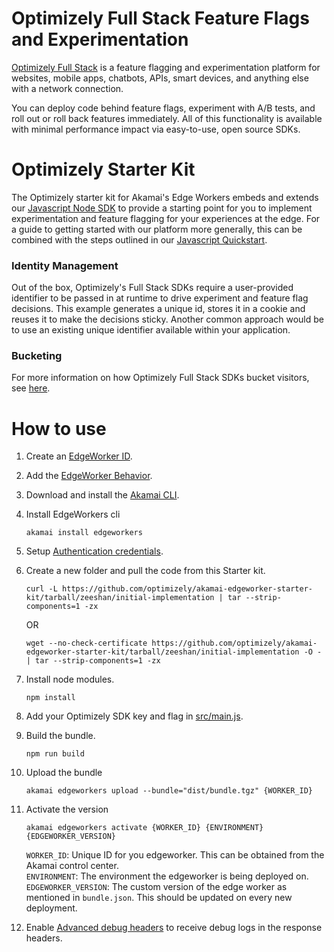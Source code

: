 # Optimizely Full Stack Feature Flags and Experimentation

[Optimizely Full Stack](https://docs.developers.optimizely.com/experimentation/v4.0.0-full-stack/docs) is a feature flagging and experimentation platform for websites, mobile apps, chatbots, APIs, smart devices, and anything else with a network connection.

You can deploy code behind feature flags, experiment with A/B tests, and roll out or roll back features immediately. All of this functionality is available with minimal performance impact via easy-to-use, open source SDKs.

# Optimizely Starter Kit
The Optimizely starter kit for Akamai's Edge Workers embeds and extends our [Javascript Node SDK](https://docs.developers.optimizely.com/experimentation/v4.0.0-full-stack/docs/javascript-node-sdk) to provide a starting point for you to implement experimentation and feature flagging for your experiences at the edge. For a guide to getting started with our platform more generally, this can be combined with the steps outlined in our [Javascript Quickstart](https://docs.developers.optimizely.com/experimentation/v4.0.0-full-stack/docs/javascript-node-quickstart).

### Identity Management
Out of the box, Optimizely's Full Stack SDKs require a user-provided identifier to be passed in at runtime to drive experiment and feature flag decisions. This example generates a unique id, stores it in a cookie and reuses it to make the decisions sticky. Another common approach would be to use an existing unique identifier available within your application.

### Bucketing
For more information on how Optimizely Full Stack SDKs bucket visitors, see [here](https://docs.developers.optimizely.com/experimentation/v4.0.0-full-stack/docs/how-bucketing-works).

# How to use

1. Create an [EdgeWorker ID](https://techdocs.akamai.com/edgeworkers/docs/create-an-edgeworker-id-1).

2. Add the [EdgeWorker Behavior](https://techdocs.akamai.com/edgeworkers/docs/add-the-edgeworker-behavior-1).

3. Download and install the [Akamai CLI](https://developer.akamai.com/getting-started/cli).

4. Install EdgeWorkers cli
    ```
    akamai install edgeworkers
    ```

5. Setup [Authentication credentials](https://techdocs.akamai.com/developer/docs/set-up-authentication-credentials).

6. Create a new folder and pull the code from this Starter kit.

    ```
    curl -L https://github.com/optimizely/akamai-edgeworker-starter-kit/tarball/zeeshan/initial-implementation | tar --strip-components=1 -zx
    ```

    OR

    ```
    wget --no-check-certificate https://github.com/optimizely/akamai-edgeworker-starter-kit/tarball/zeeshan/initial-implementation -O - | tar --strip-components=1 -zx
    ```

7. Install node modules.
  
    ```
    npm install
    ```

8. Add your Optimizely SDK key and flag in [src/main.js](src/main.js).

9. Build the bundle.
  
    ```
    npm run build
    ```

10. Upload the bundle

    ```
    akamai edgeworkers upload --bundle="dist/bundle.tgz" {WORKER_ID}
    ```

11. Activate the version
    
    ```
    akamai edgeworkers activate {WORKER_ID} {ENVIRONMENT} {EDGEWORKER_VERSION}
    ```

    `WORKER_ID`: Unique ID for you edgeworker. This can be obtained from the Akamai control center.  
    `ENVIRONMENT`: The environment the edgeworker is being deployed on.  
    `EDGEWORKER_VERSION`: The custom version of the edge worker as mentioned in `bundle.json`. This should be updated on every new deployment.  

12. Enable [Advanced debug headers](https://techdocs.akamai.com/edgeworkers/docs/enable-enhanced-debug-headers) to receive debug logs in the response headers.

